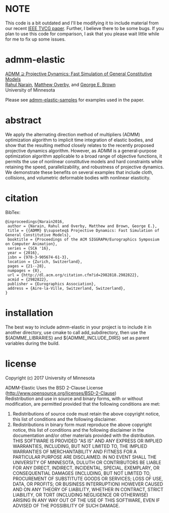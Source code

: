 # NOTE

This code is a bit outdated and I'll be modifying it to include material from our recent [IEEE TVCG paper](http://ieeexplore.ieee.org/document/7990052). Further, I believe there to be some bugs. If you plan to use this code for comparison, I ask that you please wait little while for me to fix up some issues.

# admm-elastic

[ADMM ⊇ Projective Dynamics: Fast Simulation of General Constitutive Models](http://rahul.narain.name/admm-pd/)  
[Rahul Narain](http://rahul.narain.name/), [Matthew Overby](http://www.mattoverby.net/), and [George E. Brown](http://www-users.cs.umn.edu/~brow2327/)  
University of Minnesota

Please see [admm-elastic-samples](http://www.github.com/mattoverby/admm-elastic-samples/) for examples used in the paper.

# abstract

We apply the alternating direction method of multipliers (ADMM) optimization algorithm to implicit time integration of elastic bodies, and show that the
resulting method closely relates to the recently proposed projective dynamics algorithm. However, as ADMM is a general-purpose optimization algorithm applicable
to a broad range of objective functions, it permits the use of nonlinear constitutive models and hard constraints while retaining the speed, parallelizability, and
robustness of projective dynamics. We demonstrate these benefits on several examples that include cloth, collisions, and volumetric deformable bodies with nonlinear elasticity.

# citation

BibTex:  

	@inproceedings{Narain2016,
	 author = {Narain, Rahul and Overby, Matthew and Brown, George E.},
	 title = {{ADMM} $\supseteq$ Projective Dynamics: Fast Simulation of General Constitutive Models},
	 booktitle = {Proceedings of the ACM SIGGRAPH/Eurographics Symposium on Computer Animation},
	 series = {SCA '16},
	 year = {2016},
	 isbn = {978-3-905674-61-3},
	 location = {Zurich, Switzerland},
	 pages = {21--28},
	 numpages = {8},
	 url = {http://dl.acm.org/citation.cfm?id=2982818.2982822},
	 acmid = {2982822},
	 publisher = {Eurographics Association},
	 address = {Aire-la-Ville, Switzerland, Switzerland},
	} 

# installation

The best way to include admm-elastic in your project is to include it in another directory,
use cmake to call add_subdirectory, then use the ${ADMME_LIBRARIES} and
${ADMME_INCLUDE_DIRS} set as parent variables during the build.

# license

Copyright (c) 2017 University of Minnesota

ADMM-Elastic Uses the BSD 2-Clause License (http://www.opensource.org/licenses/BSD-2-Clause)  
Redistribution and use in source and binary forms, with or without modification, are
permitted provided that the following conditions are met:  
1. Redistributions of source code must retain the above copyright notice, this list of
conditions and the following disclaimer.  
2. Redistributions in binary form must reproduce the above copyright notice, this list
of conditions and the following disclaimer in the documentation and/or other materials
provided with the distribution.  
THIS SOFTWARE IS PROVIDED "AS IS" AND ANY EXPRESS OR IMPLIED WARRANTIES, INCLUDING, BUT NOT
LIMITED TO, THE IMPLIED WARRANTIES OF MERCHANTABILITY AND FITNESS FOR  A PARTICULAR PURPOSE
ARE DISCLAIMED. IN NO EVENT SHALL THE UNIVERSITY OF MINNESOTA, DULUTH OR CONTRIBUTORS BE 
LIABLE FOR ANY DIRECT, INDIRECT, INCIDENTAL, SPECIAL, EXEMPLARY, OR CONSEQUENTIAL DAMAGES
(INCLUDING, BUT NOT LIMITED TO, PROCUREMENT OF SUBSTITUTE GOODS OR SERVICES; LOSS OF USE, DATA,
OR PROFITS; OR BUSINESS INTERRUPTION) HOWEVER CAUSED AND ON ANY THEORY OF LIABILITY, WHETHER
IN CONTRACT, STRICT LIABILITY, OR TORT (INCLUDING NEGLIGENCE OR OTHERWISE) ARISING IN ANY WAY
OUT OF THE USE OF THIS SOFTWARE, EVEN IF ADVISED OF THE POSSIBILITY OF SUCH DAMAGE.
